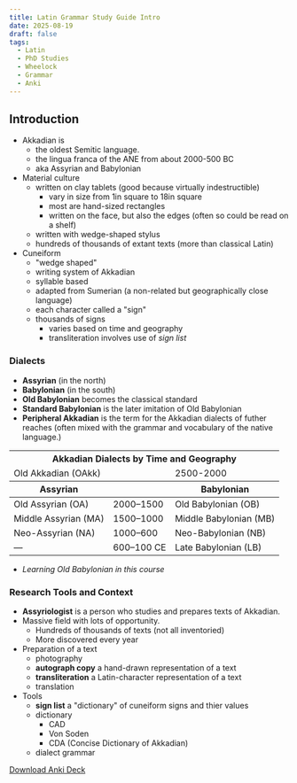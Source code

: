 ```yaml
---
title: Latin Grammar Study Guide Intro
date: 2025-08-19
draft: false
tags:
  - Latin
  - PhD Studies
  - Wheelock
  - Grammar
  - Anki
---
```


<lation-toc></latin-toc>

<print-section>

## Introduction

- Akkadian is 
    - the oldest Semitic language.
    - the lingua franca of the ANE from about 2000-500 BC
    - aka Assyrian and Babylonian
- Material culture
    - written on clay tablets (good because virtually indestructible)
        - vary in size from 1in square to 18in square
        - most are hand-sized rectangles
        - written on the face, but also the edges (often so could be read on a shelf)
    - written with wedge-shaped stylus
    - hundreds of thousands of extant texts (more than classical Latin)
- Cuneiform
    - "wedge shaped"
    - writing system of Akkadian
    - syllable based
    - adapted from Sumerian (a non-related but geographically close language)
    - each character called a "sign"
    - thousands of signs
        - varies based on time and geography
        - transliteration involves use of *sign list*

### Dialects
- **Assyrian** (in the north)
- **Babylonian** (in the south)
- **Old Babylonian** becomes the classical standard
- **Standard Babylonian** is the later imitation of Old Babylonian
- **Peripheral Akkadian** is the term for the Akkadian dialects of futher reaches (often mixed with the grammar and vocabulary of the native language.)

<print-section>

<table>
    <thead>
      <tr> 
        <th colspan=3>Akkadian Dialects by Time and Geography</th>
      </tr>
      <tr>
          <td colspan=2>Old Akkadian (OAkk)</td>
          <td>2500-2000</td>
      </tr>
        <tr>
          <th>Assyrian</th>
          <th></th>
          <th>Babylonian</th>
        </tr>
      </thead>
      <tbody>
        <tr>
            <td>Old Assyrian (OA)</td>
            <td>2000–1500</td>
            <td>Old Babylonian (OB)</td>
        </tr>
        <tr>
            <td>Middle Assyrian (MA)</td>
            <td>1500–1000</td>
            <td>Middle Babylonian (MB)</td>
        </tr>
        <tr>
            <td>Neo-Assyrian (NA)</td>
            <td>1000–600</td>
            <td>Neo-Babylonian (NB)</td>
        </tr>
        <tr>
            <td>—</td>
            <td>600–100 CE</td>
            <td>Late Babylonian (LB)</td>
        </tr>
    </tbody>
</table>
</print-section>

- *Learning Old Babylonian in this course*

### Research Tools and Context

- **Assyriologist** is a person who studies and prepares texts of Akkadian.
- Massive field with lots of opportunity.
    - Hundreds of thousands of texts (not all inventoried)
    - More discovered every year
- Preparation of a text
    - photography
    - **autograph copy** a hand-drawn representation of a text
    - **transliteration** a Latin-character representation of a text
    - translation
- Tools
    - **sign list** a "dictionary" of cuneiform signs and thier values
    - dictionary
        - CAD
        - Von Soden
        - CDA (Concise Dictionary of Akkadian)
    - dialect grammar

</print-section>

[Download Anki Deck](/anki/akkadian_000.apkg)


